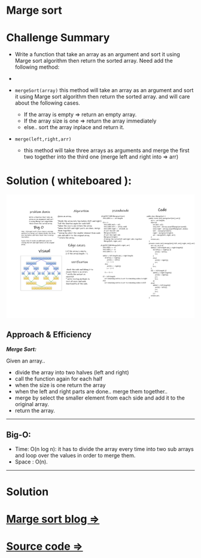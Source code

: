 
# Marge sort
# Challenge Summary

* Write a function that take an array as an argument and sort it using Marge sort algorithm then return the sorted array.
  Need add the following method:
* 
* `mergeSort(array)`
  this method will take an array as an argument and sort it using Marge sort algorithm then return the sorted array. and will care about the following cases.

  * If the array is empty => return an empty array.
  * If the array size is one => return the array immediately
  * else.. sort the array inplace and return it.

* `merge(left,right,arr)`
  * this method will take three arrays as arguments and merge the first two together into the third one
    (merge left and right into => arr)



# Solution ( whiteboared ):

![Whiteboard_LinkedList](./assets/cc27.png)


## Approach & Efficiency

***Merge Sort:***

Given an array..

* divide the array into two halves (left and right)
* call the function again for each half
* when the size is one return the array
* when the left and right parts are done.. merge them together..
* merge by select the smaller element from each side and add it to the original array.
* return the array.
<hr>

## Big-O:
- Time: O(n log n): it has to divide the array every time into two sub arrays and loop over the values in order to merge them.
- Space : O(n).
<hr>

# Solution

# [Marge sort blog =>](./BLOG.md)

# [Source code =>](./lib/src/main/java/margeSort/MargeSort.java)


